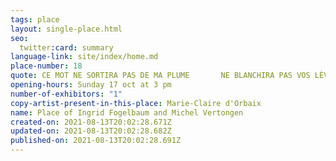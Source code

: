 ```yaml
---
tags: place
layout: single-place.html
seo:
  twitter:card: summary
language-link: site/index/home.md
place-number: 18
quote: CE MOT NE SORTIRA PAS DE MA PLUME       NE BLANCHIRA PAS VOS LÈVRES
opening-hours: Sunday 17 oct at 3 pm
number-of-exhibitors: "1"
copy-artist-present-in-this-place: Marie-Claire d'Orbaix
name: Place of Ingrid Fogelbaum and Michel Vertongen
created-on: 2021-08-13T20:02:28.671Z
updated-on: 2021-08-13T20:02:28.682Z
published-on: 2021-08-13T20:02:28.691Z
---
```

